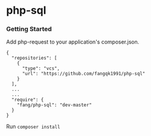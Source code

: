 # php-sql

### Getting Started

Add php-request to your application's composer.json.

```
{
  "repositories": [
    {
      "type": "vcs",
      "url": "https://github.com/fangqk1991/php-sql"
    }
  ],
  ...
  ...
  "require": {
    "fang/php-sql": "dev-master"
  }
}

```

Run `composer install`
